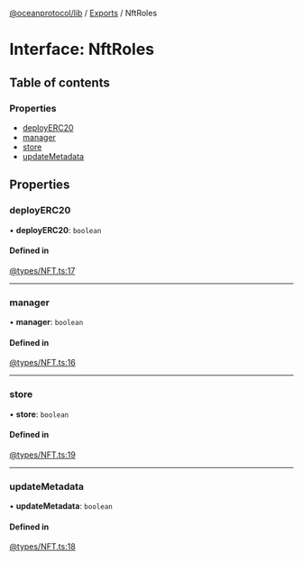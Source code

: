 [@oceanprotocol/lib](../README.md) / [Exports](../modules.md) / NftRoles

# Interface: NftRoles

## Table of contents

### Properties

- [deployERC20](NftRoles.md#deployerc20)
- [manager](NftRoles.md#manager)
- [store](NftRoles.md#store)
- [updateMetadata](NftRoles.md#updatemetadata)

## Properties

### deployERC20

• **deployERC20**: `boolean`

#### Defined in

[@types/NFT.ts:17](https://github.com/oceanprotocol/ocean.js/blob/fbcd13ac/src/@types/NFT.ts#L17)

___

### manager

• **manager**: `boolean`

#### Defined in

[@types/NFT.ts:16](https://github.com/oceanprotocol/ocean.js/blob/fbcd13ac/src/@types/NFT.ts#L16)

___

### store

• **store**: `boolean`

#### Defined in

[@types/NFT.ts:19](https://github.com/oceanprotocol/ocean.js/blob/fbcd13ac/src/@types/NFT.ts#L19)

___

### updateMetadata

• **updateMetadata**: `boolean`

#### Defined in

[@types/NFT.ts:18](https://github.com/oceanprotocol/ocean.js/blob/fbcd13ac/src/@types/NFT.ts#L18)
